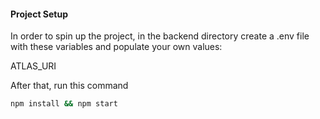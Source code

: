 #### Project Setup

In order to spin up the project, in the backend directory create a .env file with these variables and populate your own values:

ATLAS_URI

After that, run this command

```bash
npm install && npm start
```
